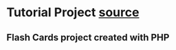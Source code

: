 # Tutorial Project [source](https://youtu.be/a4yu3IPg5VY?list=PL0Zuz27SZ-6MeRUt-z60DRxNqcrFAUYIb)
##  Flash Cards project created with PHP

